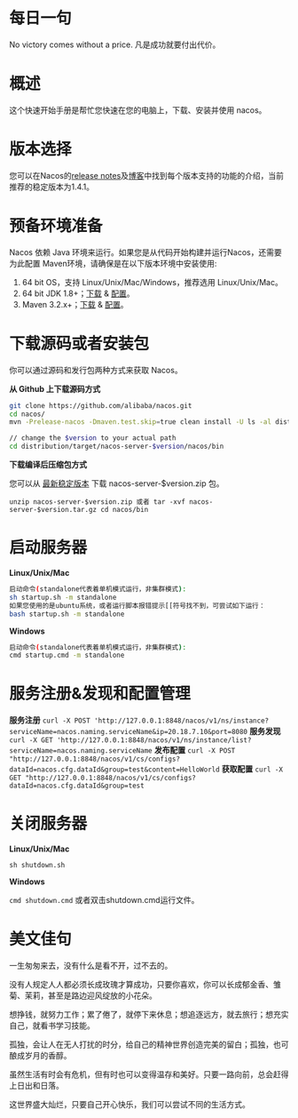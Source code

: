 # 每日一句
No victory comes without a price.
凡是成功就要付出代价。

# 概述

这个快速开始手册是帮忙您快速在您的电脑上，下载、安装并使用 nacos。

# 版本选择

您可以在Nacos的[release notes](https://github.com/alibaba/nacos/releases)及[博客](https://nacos.io/zh-cn/blog/index.html)中找到每个版本支持的功能的介绍，当前推荐的稳定版本为1.4.1。

# 预备环境准备

Nacos 依赖 Java 环境来运行。如果您是从代码开始构建并运行Nacos，还需要为此配置 Maven环境，请确保是在以下版本环境中安装使用:
1. 64 bit OS，支持 Linux/Unix/Mac/Windows，推荐选用 Linux/Unix/Mac。
2. 64 bit JDK 1.8+；[下载](http://www.oracle.com/technetwork/java/javase/downloads/jdk8-downloads-2133151.html) & [配置](https://docs.oracle.com/cd/E19182-01/820-7851/inst_cli_jdk_javahome_t/)。
3. Maven 3.2.x+；[下载](https://maven.apache.org/download.cgi) & [配置](https://maven.apache.org/settings.html)。

# 下载源码或者安装包

你可以通过源码和发行包两种方式来获取 Nacos。

**从 Github 上下载源码方式**

```Bash
git clone https://github.com/alibaba/nacos.git 
cd nacos/ 
mvn -Prelease-nacos -Dmaven.test.skip=true clean install -U ls -al distribution/target/ 

// change the $version to your actual path 
cd distribution/target/nacos-server-$version/nacos/bin
```


**下载编译后压缩包方式**

您可以从 [最新稳定版本](https://github.com/alibaba/nacos/releases) 下载 nacos-server-$version.zip 包。

`unzip nacos-server-$version.zip 或者 tar -xvf nacos-server-$version.tar.gz cd nacos/bin`

# 启动服务器

**Linux/Unix/Mac**

```Bash
启动命令(standalone代表着单机模式运行，非集群模式):
sh startup.sh -m standalone
如果您使用的是ubuntu系统，或者运行脚本报错提示[[符号找不到，可尝试如下运行：
bash startup.sh -m standalone
```


**Windows**

```Bash
启动命令(standalone代表着单机模式运行，非集群模式):
cmd startup.cmd -m standalone
```

# 服务注册&发现和配置管理

**服务注册**
`curl -X POST 'http://127.0.0.1:8848/nacos/v1/ns/instance?serviceName=nacos.naming.serviceName&ip=20.18.7.10&port=8080`
**服务发现**
`curl -X GET 'http://127.0.0.1:8848/nacos/v1/ns/instance/list?serviceName=nacos.naming.serviceName`
**发布配置**
`curl -X POST "http://127.0.0.1:8848/nacos/v1/cs/configs?dataId=nacos.cfg.dataId&group=test&content=HelloWorld`
**获取配置**
`curl -X GET "http://127.0.0.1:8848/nacos/v1/cs/configs?dataId=nacos.cfg.dataId&group=test`

# 关闭服务器

**Linux/Unix/Mac**

`sh shutdown.sh`

**Windows**

`cmd shutdown.cmd`
或者双击shutdown.cmd运行文件。


# 美文佳句

一生匆匆来去，没有什么是看不开，过不去的。

没有人规定人人都必须长成玫瑰才算成功，只要你喜欢，你可以长成郁金香、雏菊、茉莉，甚至是路边迎风绽放的小花朵。

想挣钱，就努力工作；累了倦了，就停下来休息；想追逐远方，就去旅行；想充实自己，就看书学习技能。

孤独，会让人在无人打扰的时分，给自己的精神世界创造完美的留白；孤独，也可酿成岁月的香醇。

虽然生活有时会有危机，但有时也可以变得温存和美好。只要一路向前，总会赶得上日出和日落。

这世界盛大灿烂，只要自己开心快乐，我们可以尝试不同的生活方式。